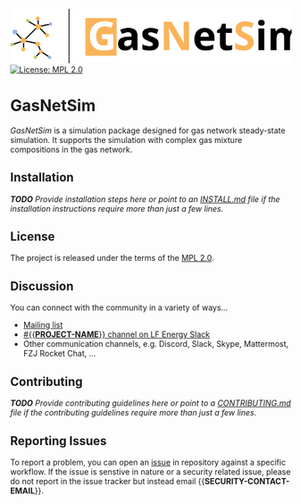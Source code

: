 ![](doc/GasNetSim_Logo.svg)
[![License: MPL 2.0](https://img.shields.io/badge/License-MPL%202.0-brightgreen.svg)](https://opensource.org/licenses/MPL-2.0)


# **GasNetSim**

*GasNetSim* is a simulation package designed for gas network steady-state simulation. It supports the simulation with complex gas mixture compositions in the gas network.

## Installation

_**TODO** Provide installation steps here or point to an_
_[INSTALL.md](INSTALL.md) file if the installation instructions require more_
_than just a few lines._

## License

The project is released under the terms of the [MPL 2.0](https://mozilla.org/MPL/2.0/).

## Discussion

You can connect with the community in a variety of ways...

- [Mailing list](https://lists.lfenergy.org/g/xxxx-discussion)
- [#{{**PROJECT-NAME**}} channel on LF Energy Slack](https://slack.lfenergy.org)
- Other communication channels, e.g. Discord, Slack, Skype, Mattermost, FZJ Rocket Chat, ...

## Contributing

_**TODO** Provide contributing guidelines here or point to a_
_[CONTRIBUTING.md](CONTRIBUTING.md) file if the contributing guidelines require_
_more than just a few lines._

## Reporting Issues

To report a problem, you can open an [issue](https://{{PROJECT-URL}}/-/issues)
in repository against a specific workflow. If the issue is senstive in nature or
a security related issue, please do not report in the issue tracker but instead
email {{**SECURITY-CONTACT-EMAIL**}}.

